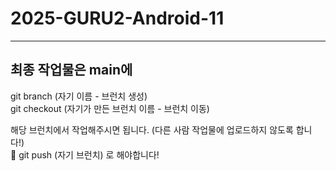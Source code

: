 # 2025-GURU2-Android-11
---
## 최종 작업물은 main에

git branch (자기 이름 - 브런치 생성) <br>
git checkout (자기가 만든 브런치 이름 - 브런치 이동)

해당 브런치에서 작업해주시면 됩니다. (다른 사람 작업물에 업로드하지 않도록 합니다!) <br>
🌟 git push (자기 브런치) 로 해야합니다!



